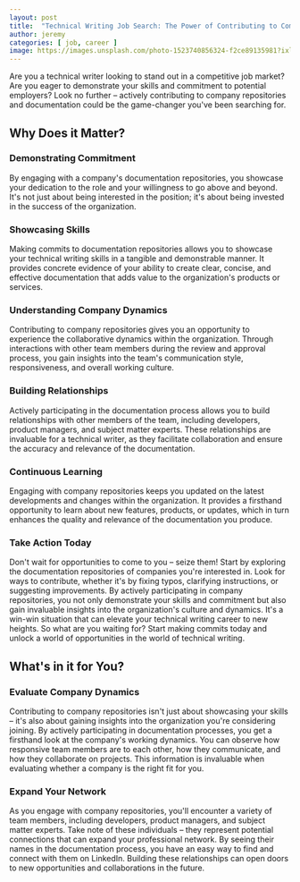 ```yaml
---
layout: post
title:  "Technical Writing Job Search: The Power of Contributing to Company Repositories"
author: jeremy
categories: [ job, career ]
image: https://images.unsplash.com/photo-1523740856324-f2ce89135981?ixlib=rb-1.2.1&auto=format&fit=crop&w=798&q=80
---
```


Are you a technical writer looking to stand out in a competitive job market? Are you eager to demonstrate your skills and commitment to potential employers? Look no further – actively contributing to company repositories and documentation could be the game-changer you've been searching for.

## Why Does it Matter?

### Demonstrating Commitment

By engaging with a company's documentation repositories, you showcase your dedication to the role and your willingness to go above and beyond. It's not just about being interested in the position; it's about being invested in the success of the organization.

### Showcasing Skills

Making commits to documentation repositories allows you to showcase your technical writing skills in a tangible and demonstrable manner. It provides concrete evidence of your ability to create clear, concise, and effective documentation that adds value to the organization's products or services.

### Understanding Company Dynamics

Contributing to company repositories gives you an opportunity to experience the collaborative dynamics within the organization. Through interactions with other team members during the review and approval process, you gain insights into the team's communication style, responsiveness, and overall working culture.

### Building Relationships

Actively participating in the documentation process allows you to build relationships with other members of the team, including developers, product managers, and subject matter experts. These relationships are invaluable for a technical writer, as they facilitate collaboration and ensure the accuracy and relevance of the documentation.

### Continuous Learning

Engaging with company repositories keeps you updated on the latest developments and changes within the organization. It provides a firsthand opportunity to learn about new features, products, or updates, which in turn enhances the quality and relevance of the documentation you produce.

### Take Action Today

Don't wait for opportunities to come to you – seize them! Start by exploring the documentation repositories of companies you're interested in. Look for ways to contribute, whether it's by fixing typos, clarifying instructions, or suggesting improvements.
By actively participating in company repositories, you not only demonstrate your skills and commitment but also gain invaluable insights into the organization's culture and dynamics. It's a win-win situation that can elevate your technical writing career to new heights.
So what are you waiting for? Start making commits today and unlock a world of opportunities in the world of technical writing.

## What's in it for You?

### Evaluate Company Dynamics
Contributing to company repositories isn't just about showcasing your skills – it's also about gaining insights into the organization you're considering joining. By actively participating in documentation processes, you get a firsthand look at the company's working dynamics. You can observe how responsive team members are to each other, how they communicate, and how they collaborate on projects. This information is invaluable when evaluating whether a company is the right fit for you.

### Expand Your Network
As you engage with company repositories, you'll encounter a variety of team members, including developers, product managers, and subject matter experts. Take note of these individuals – they represent potential connections that can expand your professional network. By seeing their names in the documentation process, you have an easy way to find and connect with them on LinkedIn. Building these relationships can open doors to new opportunities and collaborations in the future.
